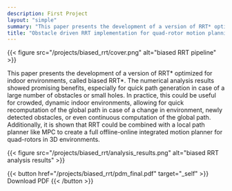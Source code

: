 ```yaml
---
description: First Project
layout: "simple"
summary: "This paper presents the development of a version of RRT* optimized for indoor environments, called biased RRT*."
title: "Obstacle driven RRT implementation for quad‐rotor motion planning"
---
```


{{< figure src="/projects/biased_rrt/cover.png" alt="biased RRT pipeline" >}}


This paper presents the development of a version of RRT* optimized for indoor environments, called biased RRT*. The numerical analysis results showed promising benefits, especially for quick path generation in case of a large number of obstacles or small holes. In practice, this could be useful for crowded, dynamic indoor environments, allowing for quick recomputation of the global path in case of a change in environment, newly detected obstacles, or even continuous computation of the global path. Additionally, it is shown that RRT could be combined with a local path planner like MPC to create a full offline-online integrated motion planner for quad-rotors in 3D environments.

{{< figure src="/projects/biased_rrt/analysis_results.png" alt="biased RRT analysis results" >}}

{{< button href="/projects/biased_rrt/pdm_final.pdf" target="_self" >}}
Download PDF
{{< /button >}}